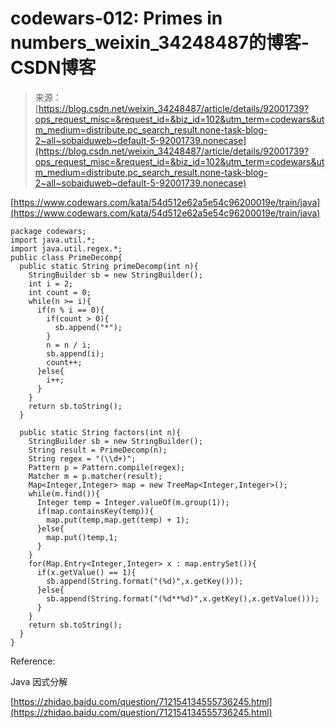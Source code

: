 <!--yml
category: codewars
date: 2022-08-13 11:46:56
-->

# codewars-012: Primes in numbers_weixin_34248487的博客-CSDN博客

> 来源：[https://blog.csdn.net/weixin_34248487/article/details/92001739?ops_request_misc=&request_id=&biz_id=102&utm_term=codewars&utm_medium=distribute.pc_search_result.none-task-blog-2~all~sobaiduweb~default-5-92001739.nonecase](https://blog.csdn.net/weixin_34248487/article/details/92001739?ops_request_misc=&request_id=&biz_id=102&utm_term=codewars&utm_medium=distribute.pc_search_result.none-task-blog-2~all~sobaiduweb~default-5-92001739.nonecase)

[https://www.codewars.com/kata/54d512e62a5e54c96200019e/train/java](https://www.codewars.com/kata/54d512e62a5e54c96200019e/train/java)

```
package codewars;
import java.util.*;
import java.util.regex.*;
public class PrimeDecomp{
  public static String primeDecomp(int n){
    StringBuilder sb = new StringBuilder();
    int i = 2;
    int count = 0;
    while(n >= i){
      if(n % i == 0){
        if(count > 0){
          sb.append("*");
        }  
        n = n / i;
        sb.append(i);
        count++;
      }else{
        i++;
      }
    }
    return sb.toString();
  }

  public static String factors(int n){
    StringBuilder sb = new StringBuilder();
    String result = PrimeDecomp(n);
    String regex = "(\\d+)";
    Pattern p = Pattern.compile(regex);
    Matcher m = p.matcher(result);
    Map<Integer,Integer> map = new TreeMap<Integer,Integer>();
    while(m.find()){
      Integer temp = Integer.valueOf(m.group(1));
      if(map.containsKey(temp)){
        map.put(temp,map.get(temp) + 1);
      }else{
        map.put()temp,1;
      }
    }
    for(Map.Entry<Integer,Integer> x : map.entrySet()){
      if(x.getValue() == 1){
        sb.append(String.format("(%d)",x.getKey()));
      }else{
        sb.append(String.format("(%d**%d)",x.getKey(),x.getValue()));
      }
    }
    return sb.toString();
  }
}
```

Reference:

Java 因式分解

[https://zhidao.baidu.com/question/712154134555736245.html](https://zhidao.baidu.com/question/712154134555736245.html)